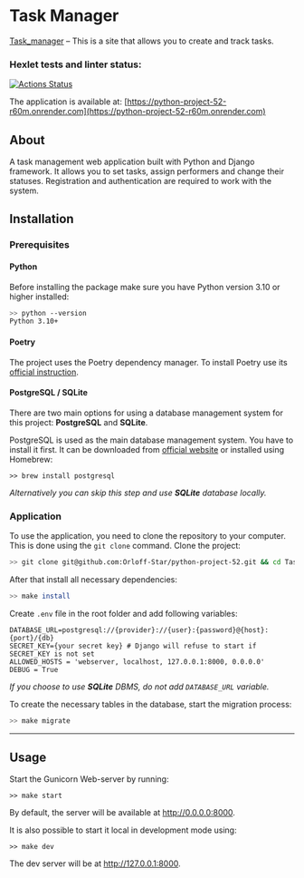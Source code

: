 <h1>Task Manager</h1>

[Task_manager](https://python-project-52-r60m.onrender.com/) – This is a site that allows you to create and track tasks.

### Hexlet tests and linter status:
[![Actions Status](https://github.com/Orloff-Star/python-project-52/actions/workflows/hexlet-check.yml/badge.svg)](https://github.com/Orloff-Star/python-project-52/actions)

The application is available at: [https://python-project-52-r60m.onrender.com](https://python-project-52-r60m.onrender.com)

## About

A task management web application built with Python and Django framework. It allows you to set tasks, assign performers and change their statuses. Registration and authentication are required to work with the system.


## Installation


### Prerequisites

#### Python

Before installing the package make sure you have Python version 3.10 or higher installed:

```bash
>> python --version
Python 3.10+
```

#### Poetry

The project uses the Poetry dependency manager. To install Poetry use its [official instruction](https://python-poetry.org/docs/#installation).

#### PostgreSQL / SQLite

There are two main options for using a database management system for this project: **PostgreSQL** and **SQLite**.

PostgreSQL is used as the main database management system. You have to install it first. It can be downloaded from [official website](https://www.postgresql.org/download/) or installed using Homebrew:
```shell
>> brew install postgresql
```

_Alternatively you can skip this step and use **SQLite** database locally._

### Application

To use the application, you need to clone the repository to your computer. This is done using the `git clone` command. Clone the project:

```bash
>> git clone git@github.com:Orloff-Star/python-project-52.git && cd Task_manager
```

After that install all necessary dependencies:

```bash
>> make install
```

Create `.env` file in the root folder and add following variables:
```dotenv
DATABASE_URL=postgresql://{provider}://{user}:{password}@{host}:{port}/{db}
SECRET_KEY={your secret key} # Django will refuse to start if SECRET_KEY is not set
ALLOWED_HOSTS = 'webserver, localhost, 127.0.0.1:8000, 0.0.0.0'
DEBUG = True
```
_If you choose to use **SQLite** DBMS, do not add `DATABASE_URL` variable._

To create the necessary tables in the database, start the migration process:
```bash
>> make migrate
```

---

## Usage

Start the Gunicorn Web-server by running:

```shell
>> make start
```

By default, the server will be available at http://0.0.0.0:8000.

It is also possible to start it local in development mode using:

```shell
>> make dev
```

The dev server will be at http://127.0.0.1:8000.

